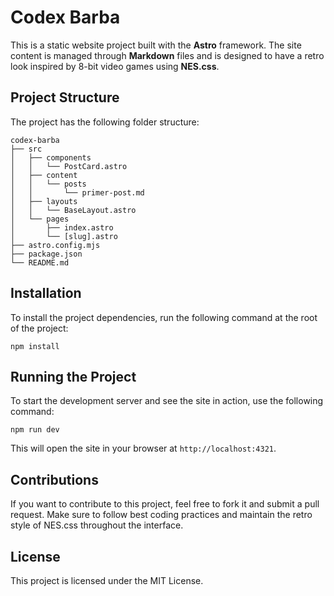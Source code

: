 # Codex Barba

This is a static website project built with the **Astro** framework. The site content is managed through **Markdown** files and is designed to have a retro look inspired by 8-bit video games using **NES.css**.

## Project Structure

The project has the following folder structure:

```
codex-barba
├── src
│   ├── components
│   │   └── PostCard.astro
│   ├── content
│   │   └── posts
│   │       └── primer-post.md
│   ├── layouts
│   │   └── BaseLayout.astro
│   └── pages
│       ├── index.astro
│       └── [slug].astro
├── astro.config.mjs
├── package.json
└── README.md
```

## Installation

To install the project dependencies, run the following command at the root of the project:

```
npm install
```

## Running the Project

To start the development server and see the site in action, use the following command:

```
npm run dev
```

This will open the site in your browser at `http://localhost:4321`.

## Contributions

If you want to contribute to this project, feel free to fork it and submit a pull request. Make sure to follow best coding practices and maintain the retro style of NES.css throughout the interface.

## License

This project is licensed under the MIT License.
